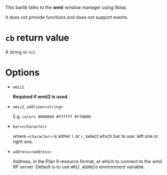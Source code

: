 This barlib talks to the **wmii** window manager using libixp.

It does not provide functions and does not support events.

`cb` return value
===
A string or `nil`.

Options
===
* `wmii2`

  **Required if wmii2 is used.**

* `wmii2_addline=<string>`

  E.g. `colors #000000 #ffffff #ff0000`.

* `bar=<character>`

  where `<character>` is either `l` or `r`, select which bar to use: left one or right one.

* `address=<address>`

  Address, in the Plan 9 resource format, at which to connect to the wmii 9P server.
  Default is to use `WMII_ADDRESS` environment variable.
